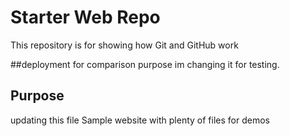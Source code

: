 # Starter Web Repo

This repository is for showing how Git and GitHub work

##deployment
for comparison purpose
im changing it for testing.

## Purpose
updating this file
Sample website with plenty of files for demos
